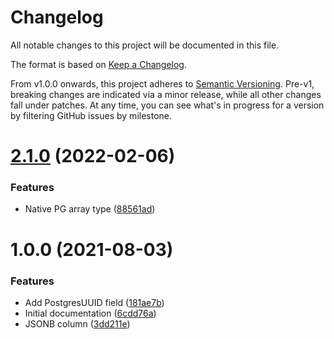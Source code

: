 # Changelog

All notable changes to this project will be documented in this file.

The format is based on [Keep a Changelog](https://keepachangelog.com/en/1.0.0/).

From v1.0.0 onwards, this project adheres to [Semantic Versioning](https://semver.org/spec/v2.0.0.html). Pre-v1, breaking changes are indicated via a minor release, while all other changes fall under patches. At any time, you can see what's in progress for a version by filtering GitHub issues by milestone.

# [2.1.0](https://github.com/tophat/ormar-postgres-extensions/compare/v2.0.0...v2.1.0) (2022-02-06)


### Features

* Native PG array type ([88561ad](https://github.com/tophat/ormar-postgres-extensions/commit/88561ada0bbaee4187336ceb7cce88889b635e9c))

# 1.0.0 (2021-08-03)


### Features

* Add PostgresUUID field ([181ae7b](https://github.com/tophat/ormar-postgres-extensions/commit/181ae7bd689d9bacb2041712639e859c21b6591f))
* Initial documentation ([6cdd76a](https://github.com/tophat/ormar-postgres-extensions/commit/6cdd76a24dad5806dc872ef74b257e933271604c))
* JSONB column ([3dd211e](https://github.com/tophat/ormar-postgres-extensions/commit/3dd211e90b3d7ec098f04054dcb64debc84bbc2c))

